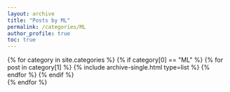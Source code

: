 ```yaml
---
layout: archive
title: "Posts by ML"
permalink: /categories/ML
author_profile: true
toc: true
---
```

{% for category in site.categories %}
  {% if category[0] == "ML" %}
    {% for post in category[1] %}
      {% include archive-single.html type=list %}
    {% endfor %}
  {% endif %}  
{% endfor %}